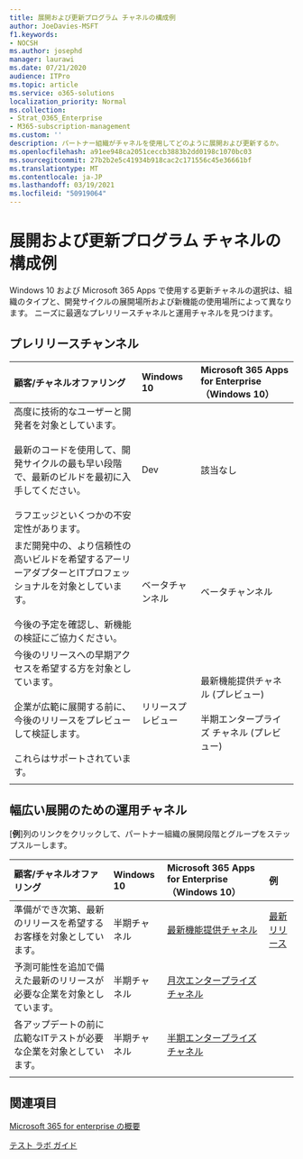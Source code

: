 ```yaml
---
title: 展開および更新プログラム チャネルの構成例
author: JoeDavies-MSFT
f1.keywords:
- NOCSH
ms.author: josephd
manager: laurawi
ms.date: 07/21/2020
audience: ITPro
ms.topic: article
ms.service: o365-solutions
localization_priority: Normal
ms.collection:
- Strat_O365_Enterprise
- M365-subscription-management
ms.custom: ''
description: パートナー組織がチャネルを使用してどのように展開および更新するか。
ms.openlocfilehash: a91ee948ca2051ceccb3883b2dd0198c1070bc03
ms.sourcegitcommit: 27b2b2e5c41934b918cac2c171556c45e36661bf
ms.translationtype: MT
ms.contentlocale: ja-JP
ms.lasthandoff: 03/19/2021
ms.locfileid: "50919064"
---
```

# <a name="deployment-and-update-channel-example-configurations"></a>展開および更新プログラム チャネルの構成例

Windows 10 および Microsoft 365 Apps で使用する更新チャネルの選択は、組織のタイプと、開発サイクルの展開場所および新機能の使用場所によって異なります。 ニーズに最適なプレリリースチャネルと運用チャネルを見つけます。

## <a name="pre-release-channels"></a>プレリリースチャンネル

| 顧客/チャネルオファリング | Windows 10 | Microsoft 365 Apps for Enterprise（Windows 10） |
|:-------|:-------|:-----|
| 高度に技術的なユーザーと開発者を対象としています。 <br><br> 最新のコードを使用して、開発サイクルの最も早い段階で、最新のビルドを最初に入手してください。 <br><br> ラフエッジといくつかの不安定性があります。 | Dev | 該当なし |
| まだ開発中の、より信頼性の高いビルドを希望するアーリーアダプターとITプロフェッショナルを対象としています。 <br><br> 今後の予定を確認し、新機能の検証にご協力ください。 | ベータチャンネル | ベータチャンネル |
| 今後のリリースへの早期アクセスを希望する方を対象としています。 <br><br> 企業が広範に展開する前に、今後のリリースをプレビューして検証します。 <br><br> これらはサポートされています。 <br>  | リリースプレビュー | 最新機能提供チャネル (プレビュー) <br><br> 半期エンタープライズ チャネル (プレビュー)|
||||

## <a name="production-channels-for-broad-deployment"></a>幅広い展開のための運用チャネル

[**例**]列のリンクをクリックして、パートナー組織の展開段階とグループをステップスルーします。

| 顧客/チャネルオファリング | Windows 10 | Microsoft 365 Apps for Enterprise（Windows 10） | 例 |
|:-------|:-------|:-----|:-------|
| 準備ができ次第、最新のリリースを希望するお客様を対象としています。 | 半期チャネル | [最新機能提供チャネル](/deployoffice/overview-update-channels#current-channel-overview) | [最新リリース](deploy-update-channels-examples-rapid-deploy.md) |
| 予測可能性を追加で備えた最新のリリースが必要な企業を対象としています。 | 半期チャネル | [月次エンタープライズ チャネル](/deployoffice/overview-update-channels#monthly-enterprise-channel-overview) |  |
| 各アップデートの前に広範なITテストが必要な企業を対象としています。 | 半期チャネル | [半期エンタープライズ チャネル](/deployoffice/overview-update-channels#semi-annual-enterprise-channel-overview) |  |
|||||


## <a name="see-also"></a>関連項目

[Microsoft 365 for enterprise の概要](microsoft-365-overview.md)

[テスト ラボ ガイド](m365-enterprise-test-lab-guides.md)